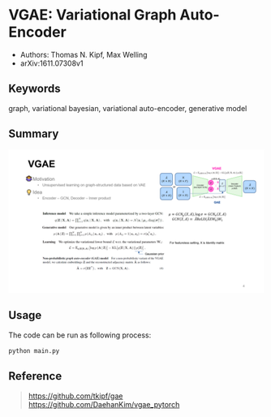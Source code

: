 # VGAE: Variational Graph Auto-Encoder

* Authors: Thomas N. Kipf, Max Welling
* arXiv:1611.07308v1

## Keywords

graph, variational bayesian, variational auto-encoder, generative model

## Summary

![](img/vgae.PNG)

## Usage

The code can be run as following process:

```bash
python main.py
```

## Reference

> https://github.com/tkipf/gae
> https://github.com/DaehanKim/vgae_pytorch
